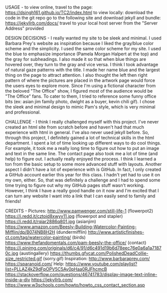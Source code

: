 USAGE - to view online, travel to the page: https://dsingh161.github.io/TC2/index.html
        to view locally: download the code in the git repo
                         go to the following site and download jekyll and bundle: https://jekyllrb.com/docs/
                         travel to your local host server from the "Server Address" provided
                         
DESIGN DECISIONS - I really wanted my site to be sleek and minimal. I used Barbara Prey's website as inspiration
                   because I liked the gray/blue color scheme and the simplicity. I used the same color scheme for 
                   my site. I used the blue to emphasize importance (Pamela Morgan Halpert at the top) and the gray
                   for subheadings. I also made it so that when blue things are hovered over, they turn to the gray
                   and vice versa. I think I took advantage of natural gaze patterns with the title. I made her name
                   blue and the largest thing on the page to attract attention. I also thought the left then right
                   pattern of where the pictures are placed in the artwork page would force the users eyes to explore 
                   more. Since I'm using a fictional character from the beloved "The Office" show, I figured most 
                   of the audience would be "The Office" fans. To cater to them, I tried to reference some funny office
                   bits (ex: asian jim family photo, dwight as a buyer, kevin chili gif). I chose the sleek and minimal 
                   design to mimic Pam's style, which is very minimal and professional. 
              
CHALLENGE - I think I really challenged myself with this project. I've never created an html site from scratch before
            and haven't had that much experience with html in general. I've also never used jekyll before. So, through
            this project, I definitely gained a lot of technical skills in the html department. I spent a lot of time
            looking up different ways to do cool things. For example, it took me a really long time to figure out how
            to put an image and text in the same line. The contact page also took me a lot of time (and help) to figure 
            out. I actually really enjoyed the process. I think I learned a ton from the basic setup to some more advanced 
            stuff with layouts. Another aspect I didn't have a lot of experience with is GitHub. In fact, I only created
            a GitHub account earlier this year for this class. I hadn't yet had to use it on my own, either. So, that
            was definitely a challenge and I had to spend some time trying to figure out why my GitHub pages stuff wasn't
            working. However, I think I have a really good handle on it now and I'm excited that I can turn any website I
            want into a link that I can easily send to family and friends!

CREDITS - Pictures: http://www.pamwenger.com/still-life-1 (flowerpot2)
                    https://i.redd.it/cztoid8xwyv11.jpg (flowerpot and stapler)
                    https://i.redd.it/rqiar2886q801.jpg (asianjim)
                    https://www.amazon.com/Beesly-Building-Watercolor-Painting-Mifflin/dp/B074NB8H2H (dundermifflin)
                    http://www.artisticfinishes-ct.com/tag/watercolor-painting/ (birds)
                    https://www.thefandomentals.com/pam-beesly-the-office/ (contact)
                    https://i.pinimg.com/originals/d6/c4/91/d6c491d19b6d78eec76e0a6a1a71870c.jpg (austingallery)
                    https://thumbs.gfycat.com/PolishedDeadCollie-size_restricted.gif (sorry.gif)
          Inspiration: http://www.barbaraprey.com/
                       https://sparanoid.com/
          Help: https://www.youtube.com/playlist?list=PLLAZ4kZ9dFpOPV5C5Ay0pHaa0RJFhcmcB
                https://stackoverflow.com/questions/46741783/display-image-text-inline-inside-a-div
                https://jekyllrb.com/
                https://www.w3schools.com/howto/howto_css_contact_section.asp

